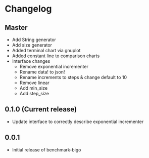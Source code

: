 Changelog
=========

Master
-------------------------

* Add String generator
* Add size generator
* Added terminal chart via gnuplot
* Added constant line to comparison charts
* Interface changes
    * Remove exponential incrementer
    * Rename data! to json!
    * Rename increments to steps & change default to 10
    * Remove linear
    * Add min_size
    * Add step_size

0.1.0 (Current release)
-------------------------

* Update interface to correctly describe exponential incrementer

0.0.1
-------------------------

* Initial release of benchmark-bigo
